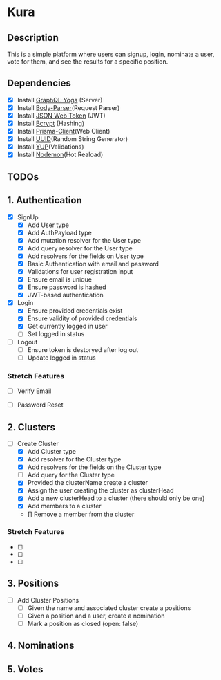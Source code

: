 # Kura 

## Description
This is a simple platform where users can signup, login, nominate a user, vote for them, and see the results for a specific position.

## Dependencies
- [X] Install [GraphQL-Yoga](https://www.npmjs.com/package/graphql-yoga) (Server)
- [X] Install [Body-Parser](https://www.npmjs.com/package/body-parser)(Request Parser)
- [X] Install [JSON Web Token](https://www.npmjs.com/package/jsonwebtoken) (JWT)
- [X] Install [Bcrypt](https://www.npmjs.com/package/bcrypt) (Hashing)
- [X] Install [Prisma-Client]()(Web Client)
- [X] Install [UUID](https://www.npmjs.com/package/uuid)(Random String Generator)
- [X] Install [YUP](https://www.npmjs.com/package/yup)(Validations)
- [X] Install [Nodemon](https://www.npmjs.com/package/nodemon)(Hot Reaload)

## TODOs

## 1. Authentication 
- [X] SignUp 
    - [X] Add User type
    - [X] Add AuthPayload type
    - [X] Add mutation resolver for the User type
    - [X] Add query resolver for the User type
    - [X] Add resolvers for the fields on User type
    - [X] Basic Authentication with email and password
    - [X] Validations for user registration input
    - [X] Ensure email is unique
    - [X] Ensure password is hashed
    - [X] JWT-based authentication

 - [X] Login
    - [X] Ensure provided credentials exist
    - [X] Ensure validity of provided credentials
    - [X] Get currently logged in user
    - [ ] Set logged in status

- [ ] Logout
    - [ ] Ensure token is destoryed after log out
    - [ ] Update logged in status

### Stretch Features
- [ ] Verify Email
- [ ] Password Reset


## 2. Clusters
- [ ] Create Cluster
    - [X] Add Cluster type
    - [X] Add resolver for the Cluster type
    - [X] Add resolvers for the fields on the Cluster type
    - [ ] Add query for the Cluster type
    - [X] Provided the clusterName create a cluster
    - [X] Assign the user creating the cluster as clusterHead
    - [X] Add a new clusterHead to a cluster (there should only be one)
    - [X] Add members to a cluster
    - [] Remove a member from the cluster

### Stretch Features
- [ ] 
- [ ]
- [ ]

## 3. Positions
- [ ] Add Cluster Positions
    - [ ] Given the name and associated cluster create a positions
    - [ ] Given a position and a user, create a nomination
    - [ ] Mark a position as closed (open: false)

## 4. Nominations
## 5. Votes
